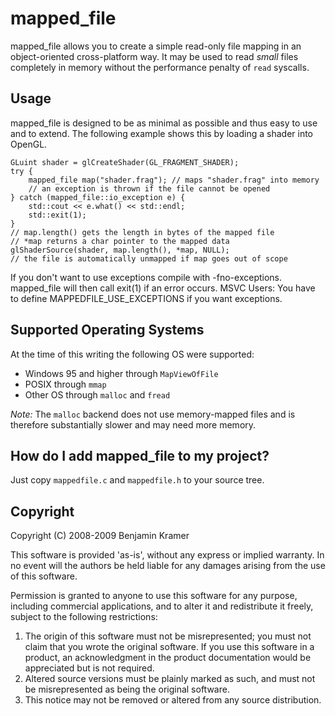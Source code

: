 mapped_file
==========

mapped_file allows you to create a simple read-only file mapping
in an object-oriented cross-platform way. It may be used to read
*small* files completely in memory without the performance penalty
of `read` syscalls.

Usage
-----
mapped_file is designed to be as minimal as possible and thus
easy to use and to extend. The following example shows this by
loading a shader into OpenGL.

	GLuint shader = glCreateShader(GL_FRAGMENT_SHADER);
	try {
		mapped_file map("shader.frag"); // maps "shader.frag" into memory
		// an exception is thrown if the file cannot be opened
	} catch (mapped_file::io_exception e) {
		std::cout << e.what() << std::endl;
		std::exit(1);
	}
	// map.length() gets the length in bytes of the mapped file
	// *map returns a char pointer to the mapped data
	glShaderSource(shader, map.length(), *map, NULL);
	// the file is automatically unmapped if map goes out of scope

If you don't want to use exceptions compile with -fno-exceptions.
mapped_file will then call exit(1) if an error occurs.
MSVC Users: You have to define MAPPEDFILE_USE_EXCEPTIONS if you want exceptions.

Supported Operating Systems
---------------------------

At the time of this writing the following OS were supported:

- Windows 95 and higher through `MapViewOfFile`
- POSIX through `mmap`
- Other OS through `malloc` and `fread`

*Note:* The `malloc` backend does not use memory-mapped files and is therefore
substantially slower and may need more memory.

How do I add mapped_file to my project?
--------------------------------------

Just copy `mappedfile.c` and `mappedfile.h` to your source tree.

Copyright
---------

Copyright (C) 2008-2009 Benjamin Kramer

This software is provided 'as-is', without any express or implied
warranty.  In no event will the authors be held liable for any damages
arising from the use of this software.

Permission is granted to anyone to use this software for any purpose,
including commercial applications, and to alter it and redistribute it
freely, subject to the following restrictions:

1. The origin of this software must not be misrepresented; you must not
   claim that you wrote the original software. If you use this software
   in a product, an acknowledgment in the product documentation would be
   appreciated but is not required.
2. Altered source versions must be plainly marked as such, and must not be
   misrepresented as being the original software.
3. This notice may not be removed or altered from any source distribution.